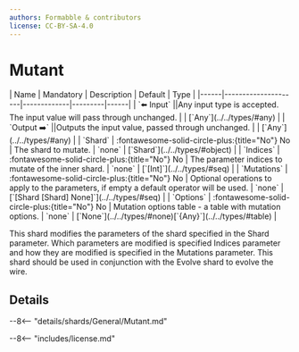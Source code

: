 ```yaml
---
authors: Formabble & contributors
license: CC-BY-SA-4.0
---
```



# Mutant

<div class="sh-parameters" markdown="1">
| Name | Mandatory | Description | Default | Type |
|------|---------------------|-------------|---------|------|
| `⬅️ Input` ||Any input type is accepted. The input value will pass through unchanged. | | [`Any`](../../types/#any) |
| `Output ➡️` ||Outputs the input value, passed through unchanged. | | [`Any`](../../types/#any) |
| `Shard` | :fontawesome-solid-circle-plus:{title="No"} No  | The shard to mutate. | `none` | [`Shard`](../../types/#object) |
| `Indices` | :fontawesome-solid-circle-plus:{title="No"} No  | The parameter indices to mutate of the inner shard. | `none` | [`[Int]`](../../types/#seq) |
| `Mutations` | :fontawesome-solid-circle-plus:{title="No"} No  | Optional operations to apply to the parameters, if empty a default operator will be used. | `none` | [`[Shard [Shard] None]`](../../types/#seq) |
| `Options` | :fontawesome-solid-circle-plus:{title="No"} No  | Mutation options table - a table with mutation options. | `none` | [`None`](../../types/#none)[`{Any}`](../../types/#table) |

</div>

This shard modifies the parameters of the shard specified in the Shard parameter. Which parameters are modified is specified Indices parameter and how they are modified is specified in the Mutations parameter. This shard should be used in conjunction with the Evolve shard to evolve the wire.

## Details

--8<-- "details/shards/General/Mutant.md"


--8<-- "includes/license.md"


